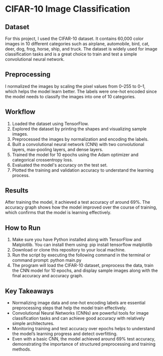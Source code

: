 # CIFAR-10 Image Classification

## Dataset
For this project, I used the CIFAR-10 dataset. It contains 60,000 color images in 10 different categories such as airplane, automobile, bird, cat, deer, dog, frog, horse, ship, and truck. The dataset is widely used for image classification tasks and is a great choice to train and test a simple convolutional neural network.

## Preprocessing
I normalized the images by scaling the pixel values from 0–255 to 0–1, which helps the model learn better. The labels were one-hot encoded since the model needs to classify the images into one of 10 categories.

## Workflow
1. Loaded the dataset using TensorFlow.
2. Explored the dataset by printing the shapes and visualizing sample images.
3. Preprocessed the images by normalization and encoding the labels.
4. Built a convolutional neural network (CNN) with two convolutional layers, max-pooling layers, and dense layers.
5. Trained the model for 10 epochs using the Adam optimizer and categorical crossentropy loss.
6. Evaluated the model's accuracy on the test set.
7. Plotted the training and validation accuracy to understand the learning process.

## Results
After training the model, it achieved a test accuracy of around 69%. The accuracy graph shows how the model improved over the course of training, which confirms that the model is learning effectively.

## How to Run
1. Make sure you have Python installed along with TensorFlow and Matplotlib. You can install them using: pip install tensorflow matplotlib
2. Download or clone this repository to your local machine.
3. Run the script by executing the following command in the terminal or command prompt: python main.py
4. The program will load the CIFAR-10 dataset, preprocess the data, train the CNN model for 10 epochs, and display sample images along with the final accuracy and accuracy graph.

## Key Takeaways

- Normalizing image data and one-hot encoding labels are essential preprocessing steps that help the model train effectively.
- Convolutional Neural Networks (CNNs) are powerful tools for image classification tasks and can achieve good accuracy with relatively simple architectures.
- Monitoring training and test accuracy over epochs helps to understand the model’s learning progress and detect overfitting.
- Even with a basic CNN, the model achieved around 69% test accuracy, demonstrating the importance of structured preprocessing and training methods.


